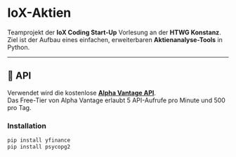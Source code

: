 # IoX-Aktien

Teamprojekt der **IoX Coding Start-Up** Vorlesung an der **HTWG Konstanz**.  
Ziel ist der Aufbau eines einfachen, erweiterbaren **Aktienanalyse-Tools** in Python.

---

## 🔗 API

Verwendet wird die kostenlose **[Alpha Vantage API](https://www.alphavantage.co/documentation/)**.  
Das Free-Tier von Alpha Vantage erlaubt 5 API-Aufrufe pro Minute und 500 pro Tag.


### Installation

```bash
pip install yfinance
pip install psycopg2





